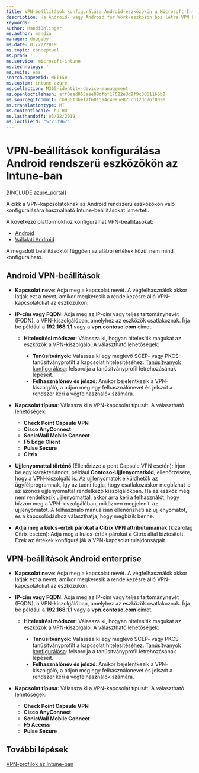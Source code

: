 ```yaml
---
title: VPN-beállítások konfigurálása Android-eszközökön a Microsoft Intune-ban – Azure | Microsoft Docs
description: Ha Android- vagy Android for Work-eszközön hoz létre VPN konfigurációs profilt, adja meg a kapcsolat nevét, a VPN-kiszolgáló IP-címét vagy teljes tartománynevét (FQDN), válassza ki a felhasználók hitelesítésének módját a VPN-kiszolgálón, majd válassza ki a Citrix, SonicWall, Check Point Capsule, Pulse Secure vagy Microsoft Edge kapcsolat típusát.
keywords: ''
author: MandiOhlinger
ms.author: mandia
manager: dougeby
ms.date: 01/22/2019
ms.topic: conceptual
ms.prod: ''
ms.service: microsoft-intune
ms.technology: ''
ms.suite: ems
search.appverid: MET150
ms.custom: intune-azure
ms.collection: M365-identity-device-management
ms.openlocfilehash: aff0aad055aee08dfbf17622e3d9f9c3061165b8
ms.sourcegitcommit: cb93613bef7f6015a4c4095e875cb12dd76f002e
ms.translationtype: MT
ms.contentlocale: hu-HU
ms.lasthandoff: 03/02/2019
ms.locfileid: "57233967"
---
```

# <a name="configure-vpn-settings-for-devices-running-android-in-intune"></a>VPN-beállítások konfigurálása Android rendszerű eszközökön az Intune-ban

[!INCLUDE [azure_portal](./includes/azure_portal.md)]

A cikk a VPN-kapcsolatoknak az Android rendszerű eszközökön való konfigurálására használható Intune-beállításokat ismerteti.

A következő platformokhoz konfigurálhat VPN-beállításokat:

- [Android](#android-vpn-settings)
- [Vállalati Android](#android-enterprise-vpn-settings)

A megadott beállításoktól függően az alábbi értékek közül nem mind konfigurálható.

## <a name="android-vpn-settings"></a>Android VPN-beállítások

- **Kapcsolat neve**: Adja meg a kapcsolat nevét. A végfelhasználók akkor látják ezt a nevet, amikor megkeresik a rendelkezésre álló VPN-kapcsolatokat az eszközükön.
- **IP-cím vagy FQDN**: Adja meg az IP-cím vagy teljes tartománynevét (FQDN), a VPN-kiszolgálóban, amelyhez az eszközök csatlakoznak. Írja be például a **192.168.1.1** vagy a **vpn.contoso.com** címet.

  - **Hitelesítési módszer**: Válassza ki, hogyan hitelesítik magukat az eszközök a VPN-kiszolgáló. A választható lehetőségek:

    - **Tanúsítványok**: Válassza ki egy meglévő SCEP- vagy PKCS-tanúsítványprofilt a kapcsolat hitelesítéséhez. [Tanúsítványok konfigurálása](certificates-configure.md): felsorolja a tanúsítványprofil létrehozásának lépéseit.
    - **Felhasználónév és jelszó**: Amikor bejelentkezik a VPN-kiszolgáló, a adjon meg egy felhasználónevet és jelszót a rendszer kéri a végfelhasználók számára.

- **Kapcsolat típusa**: Válassza ki a VPN-kapcsolat típusát. A választható lehetőségek:

  - **Check Point Capsule VPN**
  - **Cisco AnyConnect**
  - **SonicWall Mobile Connect**
  - **F5 Edge Client**
  - **Pulse Secure**
  - **Citrix**

- **Ujjlenyomattal történő** (Ellenőrizze a pont Capsule VPN esetén): Írjon be egy karakterláncot, például **Contoso-Ujjlenyomatkód**, ellenőrzésére, hogy a VPN-kiszolgáló is. Az ujjlenyomatok elküldhetők az ügyfélprogramnak, így az tudni fogja, hogy csatlakozáskor megbízhat-e az azonos ujjlenyomattal rendelkező kiszolgálókban. Ha az eszköz még nem rendelkezik ujjlenyomattal, akkor arra kéri a felhasználót, hogy bízzon meg a VPN-kiszolgálóban, miközben megjeleníti az ujjlenyomatot. A felhasználó manuálisan ellenőrizheti az ujjlenyomatot, és a kapcsolódáshoz választhatja, hogy megbízik benne.
- **Adja meg a kulcs-érték párokat a Citrix VPN attribútumainak** (kizárólag Citrix esetén): Adja meg a kulcs-érték párokat a Citrix által biztosított. Ezek az értékek konfigurálják a VPN-kapcsolat tulajdonságait.

## <a name="android-enterprise-vpn-settings"></a>VPN-beállítások Android enterprise

- **Kapcsolat neve**: Adja meg a kapcsolat nevét. A végfelhasználók akkor látják ezt a nevet, amikor megkeresik a rendelkezésre álló VPN-kapcsolatokat az eszközükön.
- **IP-cím vagy FQDN**: Adja meg az IP-cím vagy teljes tartománynevét (FQDN), a VPN-kiszolgálóban, amelyhez az eszközök csatlakoznak. Írja be például a **192.168.1.1** vagy a **vpn.contoso.com** címet.

  - **Hitelesítési módszer**: Válassza ki, hogyan hitelesítik magukat az eszközök a VPN-kiszolgáló. A választható lehetőségek:
  
    - **Tanúsítványok**: Válassza ki egy meglévő SCEP- vagy PKCS-tanúsítványprofilt a kapcsolat hitelesítéséhez. [Tanúsítványok konfigurálása](certificates-configure.md): felsorolja a tanúsítványprofil létrehozásának lépéseit.
    - **Felhasználónév és jelszó**: Amikor bejelentkezik a VPN-kiszolgáló, a adjon meg egy felhasználónevet és jelszót a rendszer kéri a végfelhasználók számára.

- **Kapcsolat típusa**: Válassza ki a VPN-kapcsolat típusát. A választható lehetőségek:

  - **Check Point Capsule VPN**
  - **Cisco AnyConnect**
  - **SonicWall Mobile Connect**
  - **F5 Access**
  - **Pulse Secure**

## <a name="next-steps"></a>További lépések
[VPN-profilok az Intune-ban](vpn-settings-configure.md)
